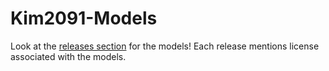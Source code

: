 # Kim2091-Models
Look at the [releases section](https://github.com/Kim2091/Kim2091-Models/releases) for the models! Each release mentions license associated with the models.
